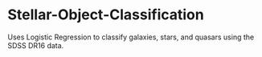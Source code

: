 # Stellar-Object-Classification
Uses Logistic Regression to classify galaxies, stars, and quasars using the SDSS DR16 data.
